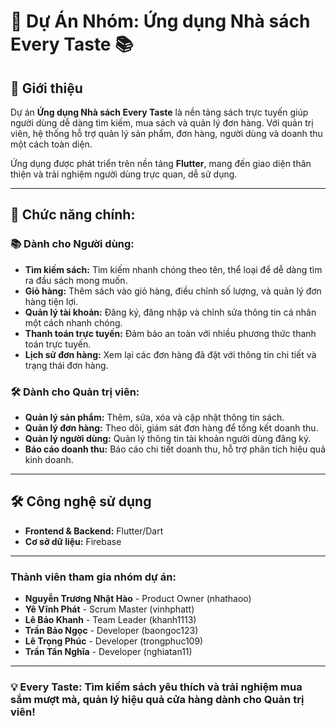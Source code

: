 # 🌟 Dự Án Nhóm: Ứng dụng Nhà sách Every Taste 📚

## 📖 Giới thiệu
Dự án **Ứng dụng Nhà sách Every Taste** là nền tảng sách trực tuyến giúp người dùng dễ dàng tìm kiếm, mua sách và quản lý đơn hàng. Với quản trị viên, hệ thống hỗ trợ quản lý sản phẩm, đơn hàng, người dùng và doanh thu một cách toàn diện.

Ứng dụng được phát triển trên nền tảng **Flutter**, mang đến giao diện thân thiện và trải nghiệm người dùng trực quan, dễ sử dụng.

---

## 🚀 Chức năng chính:
### 📚 Dành cho Người dùng:
- **Tìm kiếm sách:** Tìm kiếm nhanh chóng theo tên, thể loại để dễ dàng tìm ra đầu sách mong muốn.
- **Giỏ hàng:** Thêm sách vào giỏ hàng, điều chỉnh số lượng, và quản lý đơn hàng tiện lợi.
- **Quản lý tài khoản:** Đăng ký, đăng nhập và chỉnh sửa thông tin cá nhân một cách nhanh chóng.
- **Thanh toán trực tuyến:** Đảm bảo an toàn với nhiều phương thức thanh toán trực tuyến.
- **Lịch sử đơn hàng:** Xem lại các đơn hàng đã đặt với thông tin chi tiết và trạng thái đơn hàng.

### 🛠️ Dành cho Quản trị viên:
- **Quản lý sản phẩm:** Thêm, sửa, xóa và cập nhật thông tin sách.
- **Quản lý đơn hàng:** Theo dõi, giám sát đơn hàng để tổng kết doanh thu.
- **Quản lý người dùng:** Quản lý thông tin tài khoản người dùng đăng ký.
- **Báo cáo doanh thu:** Báo cáo chi tiết doanh thu, hỗ trợ phân tích hiệu quả kinh doanh.

---

## 🛠️ Công nghệ sử dụng
- **Frontend & Backend:** Flutter/Dart
- **Cơ sở dữ liệu:** Firebase

---

### Thành viên tham gia nhóm dự án:
- **Nguyễn Trương Nhật Hào** - Product Owner (nhathaoo)
- **Yê Vĩnh Phát** - Scrum Master (vinhphatt)
- **Lê Bảo Khanh** - Team Leader (khanh1113)
- **Trần Bảo Ngọc** - Developer (baongoc123)
- **Lê Trọng Phúc** - Developer (trongphuc109)
- **Trần Tấn Nghĩa** - Developer (nghiatan11)

---

### 💡 Every Taste: Tìm kiếm sách yêu thích và trải nghiệm mua sắm mượt mà, quản lý hiệu quả cửa hàng dành cho Quản trị viên!
